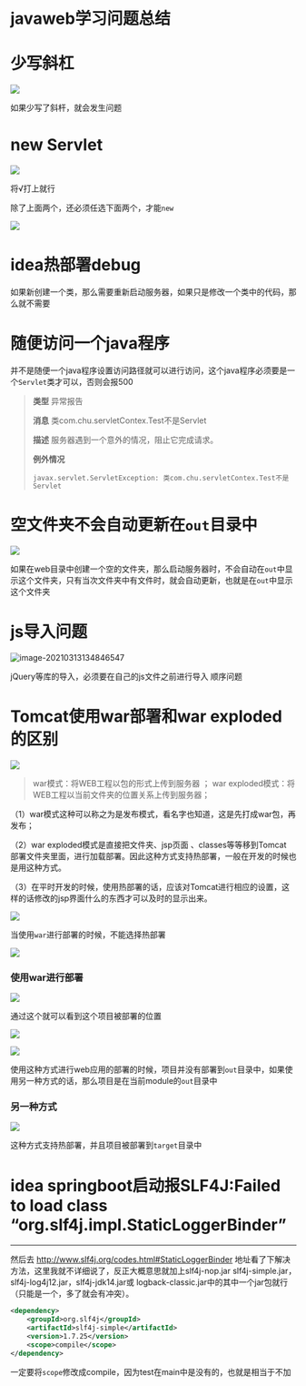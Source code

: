 # javaweb学习问题总结

# 少写斜杠

![](https://picture.xcye.xyz/image-20210215192923070.png?x-oss-process=style/pictureProcess1)

如果少写了斜杆，就会发生问题

# new Servlet

![](https://picture.xcye.xyz/image-20210215203908219.png?x-oss-process=style/pictureProcess1)

将√打上就行



除了上面两个，还必须任选下面两个，才能`new`



![](https://picture.xcye.xyz/image-20210303183850353.png?x-oss-process=style/pictureProcess1)



# idea热部署debug

如果新创建一个类，那么需要重新启动服务器，如果只是修改一个类中的代码，那么就不需要

# 随便访问一个java程序

并不是随便一个java程序设置访问路径就可以进行访问，这个java程序必须要是一个`Servlet`类才可以，否则会报500

> **类型** 异常报告
>
> **消息** 类com.chu.servletContex.Test不是Servlet
>
> **描述** 服务器遇到一个意外的情况，阻止它完成请求。
>
> **例外情况**
>
> ```
> javax.servlet.ServletException: 类com.chu.servletContex.Test不是Servlet
> ```



# 空文件夹不会自动更新在`out`目录中

![](https://picture.xcye.xyz/image-20210227151712829.png?x-oss-process=style/pictureProcess1)

如果在web目录中创建一个空的文件夹，那么启动服务器时，不会自动在`out`中显示这个文件夹，只有当次文件夹中有文件时，就会自动更新，也就是在`out`中显示这个文件夹



# js导入问题

![image-20210313134846547](C:\Users\chuchen\Pictures\视频截图\javaweb\web\image-20210313134846547.png)

jQuery等库的导入，必须要在自己的js文件之前进行导入 顺序问题





# Tomcat使用war部署和war exploded的区别



![](https://picture.xcye.xyz/image-20210317193937635.png?x-oss-process=style/pictureProcess1)



> war模式：将WEB工程以包的形式上传到服务器 ；
> war exploded模式：将WEB工程以当前文件夹的位置关系上传到服务器；

（1）war模式这种可以称之为是发布模式，看名字也知道，这是先打成war包，再发布；

（2）war exploded模式是直接把文件夹、jsp页面 、classes等等移到Tomcat 部署文件夹里面，进行加载部署。因此这种方式支持热部署，一般在开发的时候也是用这种方式。

（3）在平时开发的时候，使用热部署的话，应该对Tomcat进行相应的设置，这样的话修改的jsp界面什么的东西才可以及时的显示出来。





![](https://picture.xcye.xyz/image-20210317194012102.png?x-oss-process=style/pictureProcess1)





当使用`war`进行部署的时候，不能选择热部署

![](https://picture.xcye.xyz/image-20210317194115783.png?x-oss-process=style/pictureProcess1)





### 使用war进行部署

![](https://picture.xcye.xyz/image-20210317194758256.png?x-oss-process=style/pictureProcess1)

通过这个就可以看到这个项目被部署的位置

![](https://picture.xcye.xyz/image-20210317194839274.png?x-oss-process=style/pictureProcess1)

![](https://picture.xcye.xyz/image-20210317194850770.png?x-oss-process=style/pictureProcess1)

使用这种方式进行web应用的部署的时候，项目并没有部署到`out`目录中，如果使用另一种方式的话，那么项目是在当前module的`out`目录中



### 另一种方式

![](https://picture.xcye.xyz/image-20210317195225981.png?x-oss-process=style/pictureProcess1)

这种方式支持热部署，并且项目被部署到`target`目录中





# idea springboot启动报SLF4J:Failed to load class “org.slf4j.impl.StaticLoggerBinder”

------------------------------------------------
然后去 http://www.slf4j.org/codes.html#StaticLoggerBinder  地址看了下解决方法，这里我就不详细说了，反正大概意思就加上slf4j-nop.jar slf4j-simple.jar， slf4j-log4j12.jar，slf4j-jdk14.jar或 logback-classic.jar中的其中一个jar包就行（只能是一个，多了就会有冲突）。



```xml
<dependency>
    <groupId>org.slf4j</groupId>
    <artifactId>slf4j-simple</artifactId>
    <version>1.7.25</version>
    <scope>compile</scope>
</dependency>
```

一定要将`scope`修改成compile，因为test在main中是没有的，也就是相当于不加
